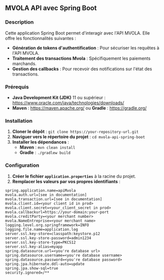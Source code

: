 ## MVOLA API avec Spring Boot

### Description

Cette application Spring Boot permet d'interagir avec l'API MVOLA. Elle offre les fonctionnalités suivantes :

* **Génération de tokens d'authentification** : Pour sécuriser les requêtes à l'API MVOLA.
* **Traitement des transactions Mvola** : Spécifiquement les paiements marchands.
* **Gestion des callbacks** : Pour recevoir des notifications sur l'état des transactions.

### Prérequis

* **Java Development Kit (JDK)** 11 ou supérieur : https://www.oracle.com/java/technologies/downloads/
* **Maven** : https://maven.apache.org/ ou **Gradle** : https://gradle.org/

### Installation

1. **Cloner le dépôt** : `git clone https://your-repository-url.git`
2. **Naviguer vers le répertoire du projet** : `cd mvola-api-spring-boot`
3. **Installer les dépendances** :
    * **Maven** : `mvn clean install`
    * **Gradle** : `./gradlew build`

### Configuration

1. **Créer le fichier `application.properties`** à la racine du projet.
2. **Remplacer les valeurs par vos propres identifiants** :

```properties
spring.application.name=apiMvola
mvola.auth.url=[see in documentation]
mvola.transaction.url=[see in documentation]
mvola.client.id=<your client id in prod>
mvola.client.secret=<your_client_secret in prod>
mvola.callbackurl=https://your-domain:your-port
mvola.creditParty=<your merchant number>
mvola.NameEntreprise=<your merchant name>
logging.level.org.springframework=INFO
logging.file.name=application.log
server.ssl.key-store=classpath:keystore.p12
server.ssl.key-store-password=admin1234
server.ssl.key-store-type=PKCS12
server.ssl.key-alias=myapp
spring.datasource.url=<you're database url>
spring.datasource.username=<you're database username>
spring.datasource.password=<you're database password>
spring.jpa.hibernate.ddl-auto=update
spring.jpa.show-sql=true
security.ignored=/**
